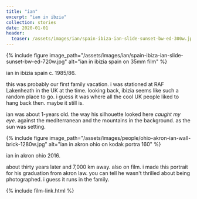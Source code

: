 ```yaml
---
title: "ian"
excerpt: "ian in ibzia"
collection: stories
date: 2020-01-01
header:
  teaser: /assets/images/ian/spain-ibiza-ian-slide-sunset-bw-ed-300w.jpg
---
```


{% include figure image_path="/assets/images/ian/spain-ibiza-ian-slide-sunset-bw-ed-720w.jpg" alt="ian in ibizia spain on 35mm film" %}

ian in ibizia spain c. 1985/86. 

this was probably our first family vacation. i was stationed at RAF Lakenheath in the UK at the time. looking back, ibizia seems like such a random place to go. i guess it was where all the cool UK people liked to hang back then. maybe it still is.

ian was about 1-years old. the way his silhouette looked here _caught my eye_. against the mediterranean and the mountains in the background. as the sun was setting.

{% include figure image_path="/assets/images/people/ohio-akron-ian-wall-brick-1280w.jpg" alt="ian in akron ohio on kodak portra 160" %}

ian in akron ohio 2016. 

about thirty years later and 7,000 km away. also on film. i made this portrait for his graduation from akron law. you can tell he wasn't thrilled about being photographed. i guess it runs in the family.

{% include film-link.html %}